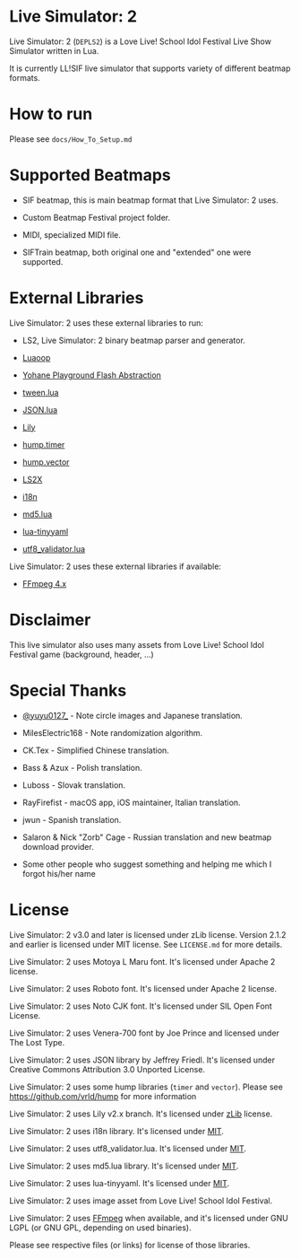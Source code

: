 Live Simulator: 2
=================

Live Simulator: 2 (`DEPLS2`) is a Love Live! School Idol Festival Live Show Simulator written in Lua.

It is currently LL!SIF live simulator that supports variety of different beatmap formats.

How to run
==========

Please see `docs/How_To_Setup.md`

Supported Beatmaps
==================

* SIF beatmap, this is main beatmap format that Live Simulator: 2 uses.

* Custom Beatmap Festival project folder.

* MIDI, specialized MIDI file.

* SIFTrain beatmap, both original one and "extended" one were supported.

External Libraries
==================

Live Simulator: 2 uses these external libraries to run:

* LS2, Live Simulator: 2 binary beatmap parser and generator.

* [Luaoop](https://github.com/ImagicTheCat/Luaoop)

* [Yohane Playground Flash Abstraction](https://github.com/MikuAuahDark/Yohane)

* [tween.lua](https://github.com/kikito/tween.lua)

* [JSON.lua](http://regex.info/blog/lua/json)

* [Lily](https://github.com/MikuAuahDark/lily)

* [hump.timer](https://github.com/vrld/hump)

* [hump.vector](https://github.com/vrld/hump)

* [LS2X](https://github.com/MikuAuahDark/ls2x)

* [i18n](https://github.com/kikito/i18n.lua)

* [md5.lua](https://github.com/kikito/md5.lua)

* [lua-tinyyaml](https://github.com/peposso/lua-tinyyaml)

* [utf8_validator.lua](https://github.com/kikito/utf8_validator.lua)

Live Simulator: 2 uses these external libraries if available:

* [FFmpeg 4.x](http://ffmpeg.org/)

Disclaimer
==========

This live simulator also uses many assets from Love Live! School Idol Festival game (background, header, ...)

Special Thanks
==============

* [@yuyu0127_](https://twitter.com/yuyu0127_) - Note circle images and Japanese translation.

* MilesElectric168 - Note randomization algorithm.

* CK.Tex - Simplified Chinese translation.

* Bass & Azux - Polish translation.

* Luboss - Slovak translation.

* RayFirefist - macOS app, iOS maintainer, Italian translation.

* jwun - Spanish translation.

* Salaron & Nick "Zorb" Cage - Russian translation and new beatmap download provider.

* Some other people who suggest something and helping me which I forgot his/her name

License
=======

Live Simulator: 2 v3.0 and later is licensed under zLib license. Version 2.1.2 and earlier is licensed under MIT license. See `LICENSE.md` for more details.

Live Simulator: 2 uses Motoya L Maru font. It's licensed under Apache 2 license.

Live Simulator: 2 uses Roboto font. It's licensed under Apache 2 license.

Live Simulator: 2 uses Noto CJK font. It's licensed under SIL Open Font License.

Live Simulator: 2 uses Venera-700 font by Joe Prince and licensed under The Lost Type.

Live Simulator: 2 uses JSON library by Jeffrey Friedl. It's licensed under Creative Commons Attribution 3.0 Unported License.

Live Simulator: 2 uses some hump libraries (`timer` and `vector`). Please see https://github.com/vrld/hump for more information

Live Simulator: 2 uses Lily v2.x branch. It's licensed under [zLib](https://github.com/MikuAuahDark/lily/blob/master/LICENSE.md) license.

Live Simulator: 2 uses i18n library. It's licensed under [MIT](https://github.com/kikito/i18n.lua/blob/master/LICENSE).

Live Simulator: 2 uses utf8_validator.lua. It's licensed under [MIT](https://github.com/kikito/utf8_validator.lua/blob/master/MIT-LICENSE.txt).

Live Simulator: 2 uses md5.lua library. It's licensed under [MIT](https://github.com/kikito/md5.lua/blob/master/MIT-LICENSE.txt).

Live Simulator: 2 uses lua-tinyyaml. It's licensed under [MIT](https://github.com/peposso/lua-tinyyaml/blob/master/LICENSE).

Live Simulator: 2 uses image asset from Love Live! School Idol Festival.

Live Simulator: 2 uses [FFmpeg](https://www.ffmpeg.org/) when available, and it's licensed under GNU LGPL (or GNU GPL, depending on used binaries).

Please see respective files (or links) for license of those libraries.
